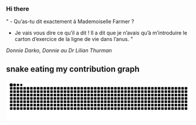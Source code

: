 ### Hi there

<!-- INSERT QUOTE START --> 

" - Qu’as-tu dit exactement à Mademoiselle Farmer ? 

- Je vais vous dire ce qu’il a dit ! Il a dit que je n’avais qu’à m’introduire le carton d’exercice de la ligne de vie dans l’anus. "

_Donnie Darko, Donnie au Dr Lilian Thurman_

<!-- INSERT QUOTE END -->

## snake eating my contribution graph
![snake gif](https://github.com/Loupthevenin/Loupthevenin/blob/output/github-contribution-grid-snake-dark.svg)
